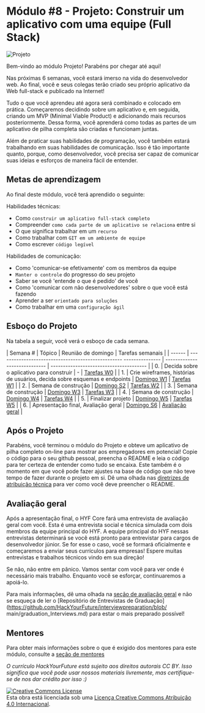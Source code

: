 # Módulo #8 - Projeto: Construir um aplicativo com uma equipe (Full Stack)

![Projeto](https://user-images.githubusercontent.com/23367061/131866344-83a11480-be48-4ca2-8a4d-948728dafe88.png)

Bem-vindo ao módulo Projeto! Parabéns por chegar até aqui!

Nas próximas 6 semanas, você estará imerso na vida do desenvolvedor web. Ao final, você e seus colegas terão criado seu próprio aplicativo da Web full-stack e publicado na Internet!

Tudo o que você aprendeu até agora será combinado e colocado em prática. Começaremos decidindo sobre um aplicativo e, em seguida, criando um MVP (Minimal Viable Product) e adicionando mais recursos posteriormente. Dessa forma, você aprenderá como todas as partes de um aplicativo de pilha completa são criadas e funcionam juntas.

Além de praticar suas habilidades de programação, você também estará trabalhando em suas habilidades de comunicação. Isso é tão importante quanto, porque, como desenvolvedor, você precisa ser capaz de comunicar suas ideias e esforços de maneira fácil de entender.

## Metas de aprendizagem

Ao final deste módulo, você terá aprendido o seguinte:

Habilidades técnicas:

- Como `construir um aplicativo full-stack completo`
- Compreender `como cada parte de um aplicativo se relaciona` entre si
- O que significa trabalhar em um `recurso`
- Como trabalhar com `GIT em um ambiente de equipe`
- Como escrever `código legível`

Habilidades de comunicação:

- Como 'comunicar-se efetivamente' com os membros da equipe
- `Manter o controle` do progresso do seu projeto
- Saber se você 'entende o que é pedido' de você
- Como 'comunicar com não desenvolvedores' sobre o que você está fazendo
- Aprender a ser `orientado para soluções`
- Como trabalhar em uma `configuração ágil`

## Esboço do Projeto

Na tabela a seguir, você verá o esboço de cada semana.

| Semana # | Tópico | Reunião de domingo | Tarefas semanais |
| ------ | -------------------------------------------------- --------------- | ----------------------------- | --------------------------------------- |
| 0. | Decida sobre o aplicativo para construir | - | [Tarefas W0](/week0/README.md) |
| 1. | Crie wireframes, histórias de usuários, decida sobre esquemas e endpoints | [Domingo W1](/week1/README.md) | [Tarefas W1](/week1/MAKEME.md) |
| 2. | Semana de construção | [Domingo S2](/semana2/README.md) | [Tarefas W2](/week2/MAKEME.md) |
| 3. | Semana de construção | [Domingo W3](/week3/README.md) | [Tarefas W3](/week3/MAKEME.md) |
| 4. | Semana de construção | [Domingo W4](/week4/README.md) | [Tarefas W4](/week4/MAKEME.md) |
| 5. | Finalizar projeto | [Domingo W5](/week5/README.md) | [Tarefas W5](/week5/MAKEME.md) |
| 6. | Apresentação final, Avaliação geral | [Domingo S6](/week6/README.md) | [Avaliação geral](/week6/MAKEME.md) |

## Após o Projeto

Parabéns, você terminou o módulo do Projeto e obteve um aplicativo de pilha completo on-line para mostrar aos empregadores em potencial! Copie o código para o seu github pessoal, preencha o README e leia o código para ter certeza de entender como tudo se encaixa. Este também é o momento em que você pode fazer ajustes na base de código que não teve tempo de fazer durante o projeto em si. Dê uma olhada nas [diretrizes de atribuição técnica](https://github.com/HackYourFuture/ta_guidelines#6-prepare-the-repository) para ver como você deve preencher o README.

## Avaliação geral

Após a apresentação final, o HYF Core fará uma entrevista de avaliação geral com você. Esta é uma entrevista social e técnica simulada com dois membros da equipe principal do HYF. A equipe principal do HYF nessas entrevistas determinará se você está pronto para entrevistar para cargos de desenvolvedor júnior. Se for esse o caso, você se formará oficialmente e começaremos a enviar seus currículos para empresas! Espere muitas entrevistas e trabalhos técnicos vindo em sua direção!

Se não, não entre em pânico. Vamos sentar com você para ver onde é necessário mais trabalho. Enquanto você se esforçar, continuaremos a apoiá-lo.

Para mais informações, dê uma olhada na [seção de avaliação geral](./week7/MAKEME.md) e não se esqueça de ler o [Repositório de Entrevistas de Graduação](https://github.com/HackYourFuture/interviewpreparation/blob/ main/graduation_Interviews.md) para estar o mais preparado possível!

## Mentores

Para obter mais informações sobre o que é exigido dos mentores para este módulo, consulte a [seção de mentores](./mentors/README.md)

_O currículo HackYourFuture está sujeito aos direitos autorais CC BY. Isso significa que você pode usar nossos materiais livremente, mas certifique-se de nos dar crédito por isso :)_

<a rel="license" href="http://creativecommons.org/licenses/by/4.0/"><img alt="Creative Commons License" style="border-width:0" src="https:/ /i.creativecommons.org/l/by/4.0/88x31.png" /></a><br />Esta obra está licenciada sob uma <a rel="license" href="http://creativecommons.org /licenses/by/4.0/">Licença Creative Commons Atribuição 4.0 Internacional</a>.
